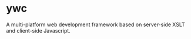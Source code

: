 ywc
===

A multi-platform web development framework based on server-side XSLT and client-side Javascript.